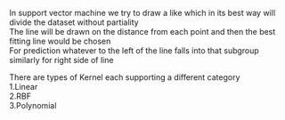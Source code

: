 In support vector machine we try to draw a like which in its best way will divide the dataset without partiality<br/>
The line will be drawn on the distance from each point and then the best fitting line would be chosen <br/>
For prediction whatever to the left of the line falls into that subgroup similarly for right side of line <br/>


There are types of Kernel each supporting a different category <br/>
1.Linear<br/>
2.RBF<br/>
3.Polynomial<br/>